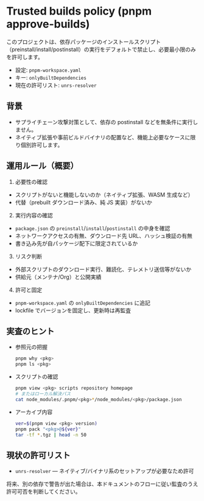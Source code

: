 # Trusted builds policy (pnpm approve-builds)

このプロジェクトは、依存パッケージのインストールスクリプト（preinstall/install/postinstall）の実行をデフォルトで禁止し、必要最小限のみを許可します。

- 設定: `pnpm-workspace.yaml`
- キー: `onlyBuiltDependencies`
- 現在の許可リスト: `unrs-resolver`

## 背景

- サプライチェーン攻撃対策として、依存の postinstall などを無条件に実行しません。
- ネイティブ拡張や事前ビルドバイナリの配置など、機能上必要なケースに限り個別許可します。

## 運用ルール（概要）

1) 必要性の確認
- スクリプトがないと機能しないのか（ネイティブ拡張、WASM 生成など）
- 代替（prebuilt ダウンロード済み、純 JS 実装）がないか

2) 実行内容の確認
- `package.json` の `preinstall`/`install`/`postinstall` の中身を確認
- ネットワークアクセスの有無、ダウンロード先 URL、ハッシュ検証の有無
- 書き込み先が自パッケージ配下に限定されているか

3) リスク判断
- 外部スクリプトのダウンロード実行、難読化、テレメトリ送信等がないか
- 供給元（メンテナ/Org）と公開実績

4) 許可と固定
- `pnpm-workspace.yaml` の `onlyBuiltDependencies` に追記
- lockfile でバージョンを固定し、更新時は再監査

## 実査のヒント

- 参照元の把握
  ```sh
  pnpm why <pkg>
  pnpm ls <pkg>
  ```
- スクリプトの確認
  ```sh
  pnpm view <pkg> scripts repository homepage
  # またはローカル解決パス
  cat node_modules/.pnpm/<pkg>*/node_modules/<pkg>/package.json
  ```
- アーカイブ内容
  ```sh
  ver=$(pnpm view <pkg> version)
  pnpm pack "<pkg>@${ver}"
  tar -tf *.tgz | head -n 50
  ```

## 現状の許可リスト

- `unrs-resolver` — ネイティブ/バイナリ系のセットアップが必要なため許可

将来、別の依存で警告が出た場合は、本ドキュメントのフローに従い監査のうえ許可可否を判断してください。
